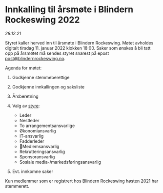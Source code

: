 # Innkalling til årsmøte i Blindern Rockeswing 2022
*28.12.21*

Styret kaller herved inn til årsmøte i Blindern Rockeswing. Møtet avholdes digitalt tirsdag 11. januar 2022 klokken 18:00. Saker som ønskes å bli tatt opp på årsmøtet må sendes styret snarest på epost post@blindernrockeswing.no.

Agenda for møtet:

1. Godkjenne stemmeberettige
2. Godkjenne innkallingen og saksliste
3. Årsberetning
4. Valg av [styre](/styreverv.html):
    * Leder
    * Nestleder
    * To arrangementsansvarlige
    * Økonomiansvarlig
    * IT-ansvarlig
    * Fadderleder
    * Medlemsansvarlig
    * Rekrutteringsansvarlig
    * Sponsoransvarlig
    * Sosiale media-/markedsføringsansvarlig

5. Evt. innkomne saker

Kun medlemmer som er registrert hos Blindern Rockeswing høsten 2021 har stemmerett.
